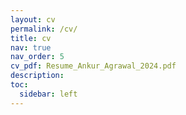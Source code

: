 ```yaml
---
layout: cv
permalink: /cv/
title: cv
nav: true
nav_order: 5
cv_pdf: Resume_Ankur_Agrawal_2024.pdf
description:
toc:
  sidebar: left
---
```

